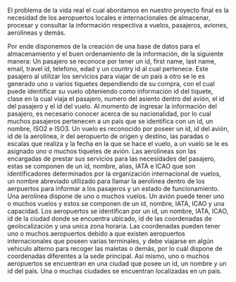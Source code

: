 El problema de la vida real el cual abordamos en nuestro proyecto final es la necesidad de los aeropuertos locales e internacionales de almacenar, procesar y consultar la información respectiva a vuelos, pasajeros, aviones, aerolineas y demás.

Por ende disponemos de la creación de una base de datos para el almacenamiento y el buen ordenamiento de la información, de la siguiente manera: Un pasajero se reconoce por tener un id, first name, last name, email, travel id, telefono, edad y un country id
al cual pertenece. Este pasajero al utilizar los servicios para viajar de un país a otro se le es generado uno o varios tiquetes dependiendo de su compra, con el cual puede identificar su vuelo obteniendo como información id del tiquete, clase en la cual viaja el pasajero, numero del asiento dentro del avión, el id del pasajero y el id del vuelo. Al momento de ingresar la información del pasajero, es necesario conocer acerca de su nacionalidad, por lo cual muchos pasajeros pertenecen a un país que se identifica con un id, un nombre, ISO2 e ISO3. Un vuelo es reconocido por poseer un id, id del avión, id de la aerolinea, ir del aeropuerto de origen y destino, las paradas o escalas que realiza y la fecha en la que se hace el vuelo, a un vuelo se le es asignado uno o muchos tiquetes de avión. Las aerolineas son las encargadas de prestar sus servicios para las necesidades del pasajero, estas se componen de un id, nombre, alias, IATA e ICAO que son identificadores determinados por la organización internacional de vuelos, un nombre abreviado utilizado para llamar la aerolinea dentro de los aerpuertos para informar a los pasajeros y un estado de funcionamiento. Una aerolinea dispone de uno o muchos vuelos. Un avión puede tener uno o muchos vuelos y estos se componen de un id, nombre, IATA, ICAO y una capacidad. Los aeropuertos se identifican por un id, un nombre, IATA, ICAO, id de la ciudad donde se encuentra ubicado, id de las coordenadas de geolocalización y una unica zona horaria.
Las coordenadas pueden tener uno o muchos aeropuertos debido a que existen aeropuertos internacionales que poseen varias terminales, y debe viajarse en algún vehiculo alterno para recoger las maletas o demás, por lo cuál dispone de coordenadas diferentes a la sede principal. Así mismo, uno o muchos aeropuertos se encuentran en una ciudad que posee un id, un nombre y un id del país. Una o muchas ciudades se encuentran localizadas en un pais.
